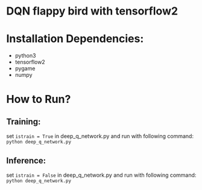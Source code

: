 # DQN flappy bird with tensorflow2

# Installation Dependencies:
- python3
- tensorflow2
- pygame
- numpy

# How to Run?
## Training:  
set ``istrain = True`` in deep_q_network.py and run with following command:  
```python deep_q_network.py```
## Inference:  
set ``istrain = False`` in deep_q_network.py and run with following command:  
```python deep_q_network.py```
